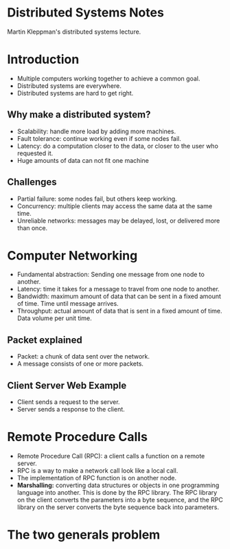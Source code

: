 # Distributed Systems Notes

Martin Kleppman's distributed systems lecture.

# Introduction

- Multiple computers working together to achieve a common goal.
- Distributed systems are everywhere.
- Distributed systems are hard to get right.

## Why make a distributed system?

- Scalability: handle more load by adding more machines.
- Fault tolerance: continue working even if some nodes fail.
- Latency: do a computation closer to the data, or closer to the user who requested it.
- Huge amounts of data can not fit one machine

## Challenges

- Partial failure: some nodes fail, but others keep working.
- Concurrency: multiple clients may access the same data at the same time.
- Unreliable networks: messages may be delayed, lost, or delivered more than once.

# Computer Networking

- Fundamental abstraction: Sending one message from one node to another.
- Latency: time it takes for a message to travel from one node to another.
- Bandwidth: maximum amount of data that can be sent in a fixed amount of time. Time until message arrives.
- Throughput: actual amount of data that is sent in a fixed amount of time. Data volume per unit time.

## Packet explained

- Packet: a chunk of data sent over the network.
- A message consists of one or more packets.

## Client Server Web Example

- Client sends a request to the server.
- Server sends a response to the client.

# Remote Procedure Calls

- Remote Procedure Call (RPC): a client calls a function on a remote server.
- RPC is a way to make a network call look like a local call.
- The implementation of RPC function is on another node.
- **Marshalling:** converting data structures or objects in one programming language into another. This is done by the RPC library. The RPC library on the client converts the parameters into a byte sequence, and the RPC library on the server converts the byte sequence back into parameters.

# The two generals problem
